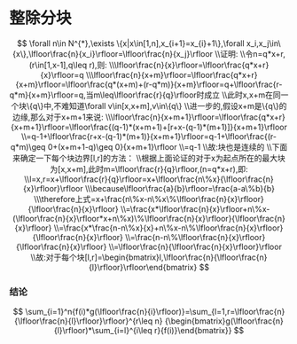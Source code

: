 # 整除分块

$$
\forall n\in N^{*},\exists \{x|x\in[1,n],x_{i+1}=x_{i}+1\},\forall x_i,x_j\in\{x\},\lfloor\frac{n}{x_i}\rfloor=\lfloor\frac{n}{x_j}\rfloor
\\证明:
\\令n=q*x+r,(r\in[1,x-1],q\leq r),则:
\\\lfloor\frac{n}{x}\rfloor=\lfloor\frac{q*x+r}{x}\rfloor=q
\\\lfloor\frac{n}{x+m}\rfloor=\lfloor\frac{q*x+r}{x+m}\rfloor=\lfloor\frac{q*(x+m)+(r-q*m)}{x+m}\rfloor=q+\lfloor\frac{r-q*m}{x+m}\rfloor=q,当m\leq\lfloor\frac{r}{q}\rfloor时成立
\\此时x,x+m在同一个块\{q\}中,不难知道\forall v\in[x,x+m],v\in\{q\}
\\进一步的,假设x+m是\{q\}的边缘,那么对于x+m+1来说:
\\\lfloor\frac{n}{x+m+1}\rfloor=\lfloor\frac{q*x+r}{x+m+1}\rfloor=\lfloor\frac{(q-1)*(x+m+1)+[r+x-(q-1)*(m+1)]}{x+m+1}\rfloor
\\=q-1+\lfloor\frac{r+x-(q-1)*(m+1)}{x+m+1}\rfloor=q-1+\lfloor\frac{(r-q*m)\geq 0+(x+m+1-q)\geq 0}{x+m+1}\rfloor
\\=q-1
\\故:块也是连续的
\\下面来确定一下每个块边界[l,r]的方法：
\\根据上面论证的对于x为起点所在的最大块为[x,x+m],此时m=\lfloor\frac{r}{q}\rfloor,(n=q*x+r),即:
\\l=x,r=x+\lfloor\frac{r}{q}\rfloor=x+\lfloor\frac{n\%x}{\lfloor\frac{n}{x}\rfloor}\rfloor
\\\because\lfloor\frac{a}{b}\rfloor=\frac{a-a\%b}{b}
\\\therefore上式=x+\frac{n\%x-n\%x\%\lfloor\frac{n}{x}\rfloor}{\lfloor\frac{n}{x}\rfloor}
\\=\frac{x*\lfloor\frac{n}{x}\rfloor+n\%x-(\lfloor\frac{n}{x}\rfloor*x+n\%x)\%\lfloor\frac{n}{x}\rfloor}{\lfloor\frac{n}{x}\rfloor}
\\=\frac{x*\frac{n-n\%x}{x}+n\%x-n\%\lfloor\frac{n}{x}\rfloor}{\lfloor\frac{n}{x}\rfloor}
\\=\frac{n-n\%\lfloor\frac{n}{x}\rfloor}{\lfloor\frac{n}{x}\rfloor}
\\=\lfloor\frac{n}{\lfloor\frac{n}{x}\rfloor}\rfloor
\\故:对于每个块[l,r]=\begin{bmatrix}l,\lfloor\frac{n}{\lfloor\frac{n}{l}\rfloor}\rfloor\end{bmatrix}
$$

### 结论

$$
\sum_{i=1}^n{f(i)*g(\lfloor\frac{n}{i}\rfloor)}=\sum_{l=1,r=\lfloor\frac{n}{\lfloor\frac{n}{l}\rfloor}\rfloor}^{r\leq n} {\begin{bmatrix}g(\lfloor\frac{n}{l}\rfloor)*\sum_{i=l}^{i\leq r}{f(i)}\end{bmatrix}}
$$

